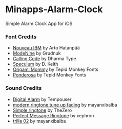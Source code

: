 # Minapps-Alarm-Clock
Simple Alarm Clock App for iOS

### Font Credits

 - [Nouveau IBM](https://www.dafont.com/nouveau-ibm.font) by Arto Hatanpää
 - [ModeNine](https://www.dafont.com/modenine.font) by Grudnuk
 - [Calling Code](https://www.dafont.com/calling-code.font) by Dharma Type
 - [Speculum](https://www.dafont.com/speculum.font) by D. Keith
 - [Origami Mommy](http://www.1001fonts.com/origami-mommy-font.html) by Tepid Monkey Fonts
 - [Ponderosa](http://www.1001fonts.com/ponderosa-font.html) by Tepid Monkey Fonts

### Sound Credits

 - [Digital Alarm](https://freesound.org/people/Tempouser/sounds/123349/) by Tempouser
 - [modern ringtone tune up fading](https://freesound.org/people/mayanxibalba/sounds/168123/) by mayanxibalba
 - [Simple ringtone](https://freesound.org/people/TheZero/sounds/273540/) by TheZero
 - [Perfect Message Ringtone](https://freesound.org/people/xephron/sounds/386453/) by xephron
 - [trilla 02](https://freesound.org/people/mayanxibalba/sounds/168589/) by mayanxibalba